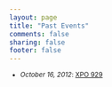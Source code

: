 ```yaml
---
layout: page
title: "Past Events"
comments: false
sharing: false
footer: false
---
```


<small>
  <ul id="happened">
      <li class="event">
        <em>October 16, 2012</em>: <a href="http://xpo929.ticketfly.com/event/153541/">XPO 929</a>
      </li>
  </ul>
</small>

